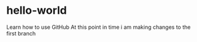 # hello-world
Learn how to use GitHub
At this point in time i am making changes to the first branch
